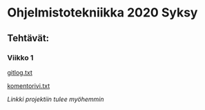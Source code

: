 # Ohjelmistotekniikka 2020 Syksy

## Tehtävät:

### Viikko 1

[gitlog.txt](\viikko1\gitlog.txt)

[komentorivi.txt](\viikko1\komentorivi.txt)

_Linkki projektiin tulee myöhemmin_
